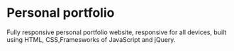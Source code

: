 # Personal portfolio
Fully responsive personal portfolio website, responsive for all devices, built using HTML, CSS,Framesworks of JavaScript and jQuery.
